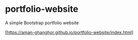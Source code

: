 # portfolio-website
A simple Bootstrap portfolio website                  

[https://aman-ghanghor.github.io/portfolio-website/index.html]
